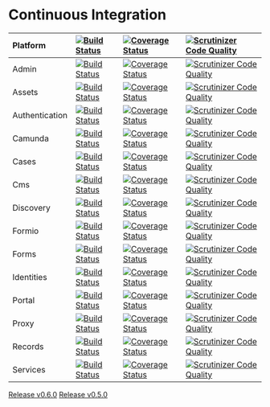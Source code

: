 # Continuous Integration

| Platform | [![Build Status](https://travis-ci.org/DigitalState/Platform.svg?branch=develop)](https://travis-ci.org/DigitalState/Platform) | [![Coverage Status](https://coveralls.io/repos/github/DigitalState/Platform/badge.svg?branch=develop)](https://coveralls.io/github/DigitalState/Platform?branch=develop) | [![Scrutinizer Code Quality](https://scrutinizer-ci.com/g/DigitalState/Platform/badges/quality-score.png?b=develop)](https://scrutinizer-ci.com/g/DigitalState/Platform/?branch=develop) |
| :-- | :-- | :-- | :-- |
| Admin | [![Build Status](https://travis-ci.org/DigitalState/Admin.svg?branch=develop)](https://travis-ci.org/DigitalState/Admin) | [![Coverage Status](https://coveralls.io/repos/github/DigitalState/Admin/badge.svg?branch=develop)](https://coveralls.io/github/DigitalState/Admin?branch=develop) | [![Scrutinizer Code Quality](https://scrutinizer-ci.com/g/DigitalState/Admin/badges/quality-score.png?b=develop)](https://scrutinizer-ci.com/g/DigitalState/Admin/?branch=develop) |
| Assets | [![Build Status](https://travis-ci.org/DigitalState/Assets.svg?branch=develop)](https://travis-ci.org/DigitalState/Assets) | [![Coverage Status](https://coveralls.io/repos/github/DigitalState/Assets/badge.svg?branch=develop)](https://coveralls.io/github/DigitalState/Assets?branch=develop) | [![Scrutinizer Code Quality](https://scrutinizer-ci.com/g/DigitalState/Assets/badges/quality-score.png?b=develop)](https://scrutinizer-ci.com/g/DigitalState/Assets/?branch=develop) |
| Authentication | [![Build Status](https://travis-ci.org/DigitalState/Authentication.svg?branch=develop)](https://travis-ci.org/DigitalState/Authentication) | [![Coverage Status](https://coveralls.io/repos/github/DigitalState/Authentication/badge.svg?branch=develop)](https://coveralls.io/github/DigitalState/Authentication?branch=develop) | [![Scrutinizer Code Quality](https://scrutinizer-ci.com/g/DigitalState/Authentication/badges/quality-score.png?b=develop)](https://scrutinizer-ci.com/g/DigitalState/Authentication/?branch=develop) |
| Camunda | [![Build Status](https://travis-ci.org/DigitalState/Camunda.svg?branch=develop)](https://travis-ci.org/DigitalState/Camunda) | [![Coverage Status](https://coveralls.io/repos/github/DigitalState/Camunda/badge.svg?branch=develop)](https://coveralls.io/github/DigitalState/Camunda?branch=develop) | [![Scrutinizer Code Quality](https://scrutinizer-ci.com/g/DigitalState/Camunda/badges/quality-score.png?b=develop)](https://scrutinizer-ci.com/g/DigitalState/Camunda/?branch=develop) |
| Cases | [![Build Status](https://travis-ci.org/DigitalState/Cases.svg?branch=develop)](https://travis-ci.org/DigitalState/Cases) | [![Coverage Status](https://coveralls.io/repos/github/DigitalState/Cases/badge.svg?branch=develop)](https://coveralls.io/github/DigitalState/Cases?branch=develop) | [![Scrutinizer Code Quality](https://scrutinizer-ci.com/g/DigitalState/Cases/badges/quality-score.png?b=develop)](https://scrutinizer-ci.com/g/DigitalState/Cases/?branch=develop) |
| Cms | [![Build Status](https://travis-ci.org/DigitalState/Cms.svg?branch=develop)](https://travis-ci.org/DigitalState/Cms) | [![Coverage Status](https://coveralls.io/repos/github/DigitalState/Cms/badge.svg?branch=develop)](https://coveralls.io/github/DigitalState/Cms?branch=develop) | [![Scrutinizer Code Quality](https://scrutinizer-ci.com/g/DigitalState/Cms/badges/quality-score.png?b=develop)](https://scrutinizer-ci.com/g/DigitalState/Cms/?branch=develop) |
| Discovery | [![Build Status](https://travis-ci.org/DigitalState/Discovery.svg?branch=develop)](https://travis-ci.org/DigitalState/Discovery) | [![Coverage Status](https://coveralls.io/repos/github/DigitalState/Discovery/badge.svg?branch=develop)](https://coveralls.io/github/DigitalState/Discovery?branch=develop) | [![Scrutinizer Code Quality](https://scrutinizer-ci.com/g/DigitalState/Discovery/badges/quality-score.png?b=develop)](https://scrutinizer-ci.com/g/DigitalState/Discovery/?branch=develop) |
| Formio | [![Build Status](https://travis-ci.org/DigitalState/Formio.svg?branch=develop)](https://travis-ci.org/DigitalState/Formio) | [![Coverage Status](https://coveralls.io/repos/github/DigitalState/Formio/badge.svg?branch=develop)](https://coveralls.io/github/DigitalState/Formio?branch=develop) | [![Scrutinizer Code Quality](https://scrutinizer-ci.com/g/DigitalState/Formio/badges/quality-score.png?b=develop)](https://scrutinizer-ci.com/g/DigitalState/Formio/?branch=develop) |
| Forms | [![Build Status](https://travis-ci.org/DigitalState/Forms.svg?branch=develop)](https://travis-ci.org/DigitalState/Forms) | [![Coverage Status](https://coveralls.io/repos/github/DigitalState/Forms/badge.svg?branch=develop)](https://coveralls.io/github/DigitalState/Forms?branch=develop) | [![Scrutinizer Code Quality](https://scrutinizer-ci.com/g/DigitalState/Forms/badges/quality-score.png?b=develop)](https://scrutinizer-ci.com/g/DigitalState/Forms/?branch=develop) |
| Identities | [![Build Status](https://travis-ci.org/DigitalState/Identities.svg?branch=develop)](https://travis-ci.org/DigitalState/Identities) | [![Coverage Status](https://coveralls.io/repos/github/DigitalState/Identities/badge.svg?branch=develop)](https://coveralls.io/github/DigitalState/Identities?branch=develop) | [![Scrutinizer Code Quality](https://scrutinizer-ci.com/g/DigitalState/Identities/badges/quality-score.png?b=develop)](https://scrutinizer-ci.com/g/DigitalState/Identities/?branch=develop) |
| Portal | [![Build Status](https://travis-ci.org/DigitalState/Portal.svg?branch=develop)](https://travis-ci.org/DigitalState/Portal) | [![Coverage Status](https://coveralls.io/repos/github/DigitalState/Portal/badge.svg?branch=develop)](https://coveralls.io/github/DigitalState/Portal?branch=develop) | [![Scrutinizer Code Quality](https://scrutinizer-ci.com/g/DigitalState/Portal/badges/quality-score.png?b=develop)](https://scrutinizer-ci.com/g/DigitalState/Portal/?branch=develop) |
| Proxy | [![Build Status](https://travis-ci.org/DigitalState/Proxy.svg?branch=develop)](https://travis-ci.org/DigitalState/Proxy) | [![Coverage Status](https://coveralls.io/repos/github/DigitalState/Proxy/badge.svg?branch=develop)](https://coveralls.io/github/DigitalState/Proxy?branch=develop) | [![Scrutinizer Code Quality](https://scrutinizer-ci.com/g/DigitalState/Proxy/badges/quality-score.png?b=develop)](https://scrutinizer-ci.com/g/DigitalState/Proxy/?branch=develop) |
| Records | [![Build Status](https://travis-ci.org/DigitalState/Records.svg?branch=develop)](https://travis-ci.org/DigitalState/Records) | [![Coverage Status](https://coveralls.io/repos/github/DigitalState/Records/badge.svg?branch=develop)](https://coveralls.io/github/DigitalState/Records?branch=develop) | [![Scrutinizer Code Quality](https://scrutinizer-ci.com/g/DigitalState/Records/badges/quality-score.png?b=develop)](https://scrutinizer-ci.com/g/DigitalState/Records/?branch=develop) |
| Services | [![Build Status](https://travis-ci.org/DigitalState/Services.svg?branch=develop)](https://travis-ci.org/DigitalState/Services) | [![Coverage Status](https://coveralls.io/repos/github/DigitalState/Services/badge.svg?branch=develop)](https://coveralls.io/github/DigitalState/Services?branch=develop) | [![Scrutinizer Code Quality](https://scrutinizer-ci.com/g/DigitalState/Services/badges/quality-score.png?b=develop)](https://scrutinizer-ci.com/g/DigitalState/Services/?branch=develop) |

[Release v0.6.0](v0.6.0.md)
[Release v0.5.0](v0.5.0.md)
